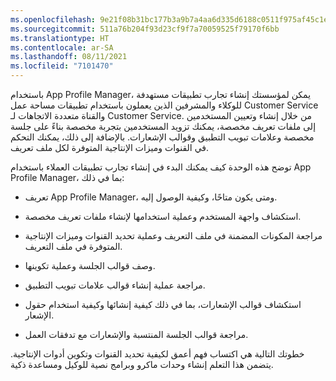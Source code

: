 ```yaml
---
ms.openlocfilehash: 9e21f08b31bc177b3a9b7a4aa6d335d6188c0511f975af45c1e9c4681e7c4b01
ms.sourcegitcommit: 511a76b204f93d23cf9f7a70059525f79170f6bb
ms.translationtype: HT
ms.contentlocale: ar-SA
ms.lasthandoff: 08/11/2021
ms.locfileid: "7101470"
---
```

باستخدام App Profile Manager، يمكن لمؤسستك إنشاء تجارب تطبيقات مستهدفة للوكلاء والمشرفين الذين يعملون باستخدام تطبيقات مساحة عمل Customer Service والقناة متعددة الاتجاهات لـ Customer Service. من خلال إنشاء وتعيين المستخدمين إلى ملفات تعريف مخصصة، يمكنك تزويد المستخدمين بتجربة مخصصة بناءً على جلسة مخصصة وعلامات تبويب التطبيق وقوالب الإشعارات. بالإضافة إلى ذلك، يمكنك التحكم في القنوات وميزات الإنتاجية المتوفرة لكل ملف تعريف.

توضح هذه الوحدة كيف يمكنك البدء في إنشاء تجارب تطبيقات العملاء باستخدام App Profile Manager، بما في ذلك:

- تعريف App Profile Manager، ومتى يكون متاحًا، وكيفية الوصول إليه.

- استكشاف واجهة المستخدم وعملية استخدامها لإنشاء ملفات تعريف مخصصة.

- مراجعة المكونات المضمنة في ملف التعريف وعملية تحديد القنوات وميزات الإنتاجية المتوفرة في ملف التعريف.

- وصف قوالب الجلسة وعملية تكوينها.

- مراجعة عملية إنشاء قوالب علامات تبويب التطبيق.

- استكشاف قوالب الإشعارات، بما في ذلك كيفية إنشائها وكيفية استخدام حقول الإشعار.

- مراجعة قوالب الجلسة المنتسبة والإشعارات مع تدفقات العمل.

خطوتك التالية هي اكتساب فهم أعمق لكيفية تحديد القنوات وتكوين أدوات الإنتاجية. يتضمن هذا التعلم إنشاء وحدات ماكرو وبرامج نصية للوكيل ومساعدة ذكية.
